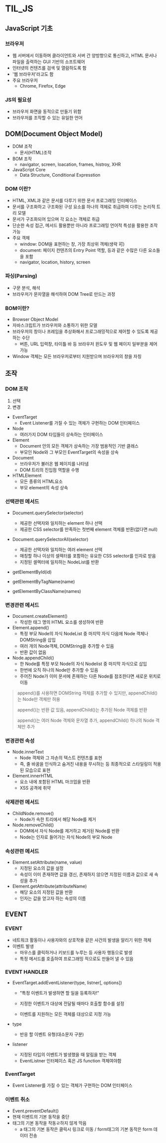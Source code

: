 # TIL_JS

## JavaScript 기초

### 브라우저

- 웹 서버에서 이동하며 클라이언트와 서버 간 양방향으로 통신하고, HTML 문서나 파일을 출력하는 GUI 기반의 소프트웨어
- 인터넷의 컨텐츠를 검색 및 열람하도록 함
- '웹 브라우저'라고도 함
- 주요 브라우저
  - Chrome, Firefox, Edge

### JS의 필요성

- 브라우저 화면을 동적으로 만들기 위함
- 브라우저를 조작할 수 있는 유일한 언어



## DOM(Document Object Model)

- DOM 조작
  - 문서(HTML)조작
- BOM 조작
  - navigator, screen, loacation, frames, histroy, XHR
- JavaScript Core
  - Data Structure, Conditional Expresstion



### DOM 이란?

- HTML, XML과 같은 문서를 다루기 위한 문서 프로그래밍 인터페이스
- 문서를 구조화하고 구조화된 구성 요소를 하나의 객체로 취급하여 다루는 논리적 트리 모델
- 문서가 구조화되어 있으며 각 요소는 객체로 취급
- 단순한 속성 접근, 메서드 활용뿐만 아니라 프로그래밍 언어적 특성을 활용한 조작 가능
- 주요 객체
  - window: DOM을 표현하는 창, 가장 최상위 객체(생략 可)
  - document: 페이지 컨텐츠의 Entry Point 역할, <body> 등과 같은 수많은 다른 요소들을 포함
  - navigator, location, history, screen

### 파싱(Parsing)

- 구문 분석, 해석
- 브라우저가 문자열을 해석하여 DOM Tree로 만드는 과정



### BOM이란?

- Browser Object Model
- 자바스크립트가 브라우저와 소통하기 위한 모델
- 브라우저의 창이나 프레임을 추상화해서 프로그래밍적으로 제어할 수 있도록 제공하는 수단
  - 버튼, URL 입력창, 타이틀 바 등 브라우저 윈도우 및 웹 페이지 일부분을 제어 가능
- Window 객체는 모든 브라우저로부터 지원받으며 브라우저의 창을 자칭



## 조작

### DOM 조작

1. 선택
2. 변경

- EventTarget
  - Event Listener를 가질 수 있는 객체가 구현하는 DOM 인터페이스
- Node
  - 여러가지 DOM 타입들이 상속하는 인터페이스
- Element
  - Document 안의 모든 객체가 상속하는 가장 범용적인 기반 클래스
  - 부모인 Node와 그 부모인 EventTarget의 속성을 상속
- Document 
  - 브라우저가 불러온 웹 페이지를 나타냄
  - DOM 트리의 진입점 역할을 수행
- HTMLElement
  - 모든 종류의 HTML요소
  - 부모 element의 속성 상속

### 선택관련 메서드

- Document.querySelector(selector)
  - 제공한 선택자와 일치하는 element 하나 선택
  - 제공한 CSS selector를 만족하는 첫번째 element 객체를 반환(없다면 null)
- Document.querySelectorAll(selector)
  - 제공한 선택자와 일치하는 여러 element 선택
  - 매칭할 하나 이상의 셀렉터를 포함하는 유요한 CSS selector를 인자로 받음
  - 지정된 셀렉터에 일치하는 NodeList를 반환



- getElementById(id)
- getElementByTagName(name)
- getElementByClassName(names)



### 변경관련 메서드

- Document.createElement()
  - 작성한 태그 명의 HTML 요소를 생성하여 반환
- Element.append()
  - 특정 부모 Node의 자식 NodeList 중 마지막 자식 다음에 Node 객체나 DOMString을 삽입
  - 여러 개의 Node객체, DOMString을 추가할 수 있음
  - 반환 값이 없음
- Node.appendChild()
  - 한 Node를 특정 부모 Node의 자식 Nodelist 중 마지막 자식으로 삽입
  - 한번에 오직 하나의 Node만 추가할 수 있음
  - 주어진 Node가 이미 문서에 존재하는 다른 Node를 참조한다면 새로운 위치로 이동

> append()를 사용하면 DOMString  객체를 추가할 수 있지만, appendChild()는 Node만 객체만 허용
>
> append()는 반환 값 있음, appendChild()는 추가된 Node 객체를 반환
>
> append()는 여러 Node 객체와 문자열 추가, appendChild() 하나의 Node 객체만 추가



### 변경관련 속성

- Node.innerText
  - Node 객체와 그 자손의 텍스트 컨텐츠를 표현
  - 즉, 줄 바꿈을 인식하고 숨겨진 내용을 무시하는 등 최종적으로 스타일링이 적용된 모습으로 표현
- Element.innerHTML
  - 요소 내에 포함된 HTML 마크업을 반환
  - XSS 공격에 취약
  
  

### 삭제관련 메서드

- ChildNode.remove()
  - Node가 속한 트리에서 해당 Node를 제거
- Node.removeChild()
  - DOM에서 자식 Node를 제거하고 제거된 Node를 반환
  - Node는 인자로 들어가는 자식 Node의 부모 Node



### 속성관련 메서드

- Element.setAttribute(name, value)
  - 지정된 요소의 값을 설정
  - 속성이 이미 존재하면 값을 갱신, 존재하지 않으면 지정된 이름과 값으로 새 속성을 추가
- Element.getAttribute(attributeName)
  - 해당 요소의 지정된 값을 반환
  - 인자는 값을 얻고자 하는 속성의 이름



## EVENT

### EVENT

- 네트워크 활동이나 사용자와의 상호작용 같은 사건의 발생을 알리기 위한 객체
- 이벤트 발생
  - 마우스를 클릭하거나 키보드를 누루는 등 사용자 행동으로 발생
  - 특정 메서드를 호출하여 프로그래밍 적으로도 만들어 낼 수 있음



### EVENT HANDLER

- EventTarget.addEventListener(type, listner[, options])

  - "특정 이벤트가 발생하면 할 일을 등록하자!"

  - 지정한 이벤트가 대상에 전달될 때마다 호출할 함수를 설정
  - 이벤트를 지원하는 모든 객체를 대상으로 지정 가능

- type

  - 반응 할 이벤트 유형(대소문자 구분)

- listener

  - 지정된 타입의 이벤트가 발생했을 때 알림을 받는 객체
  - EventListner 인터페이스 혹은 JS function 객체여야함

### EventTarget

- Event Listener를 가질 수 있는 객체가 구현하는 DOM 인터페이스



### 이벤트 취소

- Event.preventDefault()
- 현재 이벤트의 기본 동작을 중단
- 태그의 기본 동작을 작동ㄹ하지 않게 막음
  - a 태그의 기본 동작은 클릭시 링크로 이동 / form태그의 기본 동작은 form 데이터 전송

